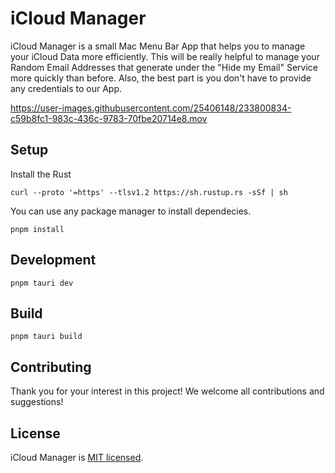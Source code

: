 # iCloud Manager

iCloud Manager is a small Mac Menu Bar App that helps you to manage your iCloud Data more efficiently. This will be really helpful to manage your Random Email Addresses that generate under the "Hide my Email" Service more quickly than before.
Also, the best part is you don't have to provide any credentials to our App.

https://user-images.githubusercontent.com/25406148/233800834-c59b8fc1-983c-436c-9783-70fbe20714e8.mov

## Setup

Install the Rust

```shell
curl --proto '=https' --tlsv1.2 https://sh.rustup.rs -sSf | sh
```

You can use any package manager to install dependecies.

```shell
pnpm install
```

## Development

```shell
pnpm tauri dev
```

## Build

```shell
pnpm tauri build
```

## Contributing

Thank you for your interest in this project! We welcome all contributions and suggestions!

## License

iCloud Manager is [MIT licensed](https://github.com/yushanwebdev/icloud-manager/blob/main/LICENSE).
